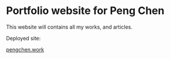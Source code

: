 # Portfolio website for Peng Chen

This website will contains all my works, and articles.

Deployed site:

[pengchen.work](https://pengchen.work)
